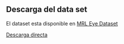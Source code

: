 ## Descarga del data set

El dataset esta disponible en [MRL Eye Dataset](http://mrl.cs.vsb.cz/eyedataset)

[Descarga directa](http://mrl.cs.vsb.cz/data/eyedataset/mrlEyes_2018_01.zip)